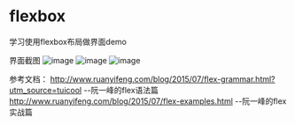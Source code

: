 # flexbox
学习使用flexbox布局做界面demo

界面截图
![image](https://github.com/chyanwu/flexbox/master/img/index.png)
![image](https://github.com/chyanwu/flexbox/master/img/2.png)
![image](https://github.com/chyanwu/flexbox/master/img/3.png)

参考文档：
http://www.ruanyifeng.com/blog/2015/07/flex-grammar.html?utm_source=tuicool  --阮一峰的flex语法篇
http://www.ruanyifeng.com/blog/2015/07/flex-examples.html  --阮一峰的flex实战篇
